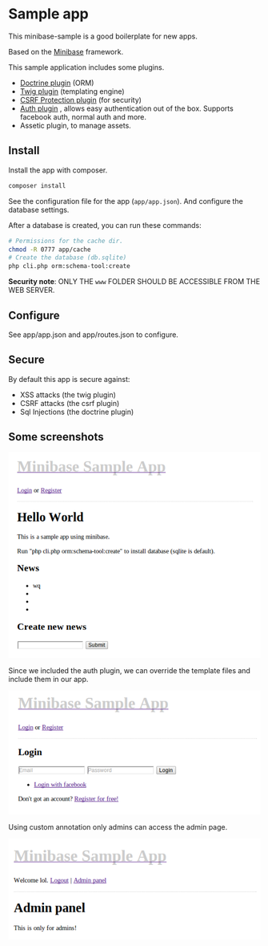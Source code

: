 # Sample app
This minibase-sample is a good boilerplate for new apps.


Based on the [Minibase](https://github.com/peec/minibase) framework. 



This sample application includes some plugins.

- [Doctrine plugin](https://github.com/peec/minibase-plugin-doctrine) (ORM)
- [Twig plugin](https://github.com/peec/minibase-plugin-twig) (templating engine)
- [CSRF Protection plugin](https://github.com/peec/minibase-plugin-csrfprotection) (for security)
- [Auth plugin](https://github.com/peec/minibase-plugin-auth) , allows easy authentication out of the box. Supports facebook auth, normal auth and more. 
- Assetic plugin, to manage assets.

## Install

Install the app with composer.

```bash
composer install
```

See the configuration file for the app (`app/app.json`). And configure the database settings.

After a database is created, you can run these commands:

```bash
# Permissions for the cache dir.
chmod -R 0777 app/cache
# Create the database (db.sqlite)
php cli.php orm:schema-tool:create
```


**Security note**: ONLY THE `www` FOLDER SHOULD BE ACCESSIBLE FROM THE WEB SERVER.


## Configure

See app/app.json and app/routes.json to configure.


## Secure

By default this app is secure against:

- XSS attacks (the twig plugin)
- CSRF attacks (the csrf plugin)
- Sql Injections (the doctrine plugin)


## Some screenshots

![Sample app index](/screenshots/index.png)


Since we included the auth plugin, we can override the template files and include them in our app.

![Sample app index](/screenshots/login.png)


Using custom annotation only admins can access the admin page.

![Sample app index](/screenshots/admin-panel.png)


